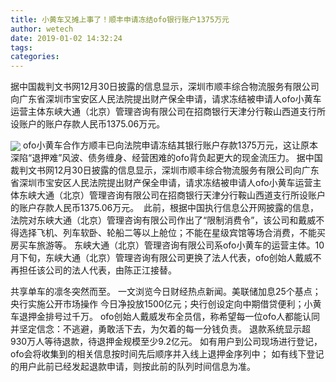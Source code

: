 ```yaml
---
title: 小黄车又摊上事了！顺丰申请冻结ofo银行账户1375万元
author: wetech
date: 2019-01-02 14:32:24
tags: 
categories: 
---
```

据中国裁判文书网12月30日披露的信息显示，深圳市顺丰综合物流服务有限公司向广东省深圳市宝安区人民法院提出财产保全申请，请求冻结被申请人ofo小黄车运营主体东峡大通（北京）管理咨询有限公司在招商银行天津分行鞍山西道支行所设账户的账户存款人民币1375.06万元。 
<!-- more -->
<img align="center" border="0" src="https://imgcdn.yicai.com/uppics/images/2019/01/86c863243abb1c684085178b2ff68d1f.jpg" />
ofo小黄车合作方顺丰已向法院申请冻结其银行账户存款1375万元，这让原本深陷“退押难”风波、债务缠身、经营困难的ofo背负起更大的现金流压力。
据中国裁判文书网12月30日披露的信息显示，深圳市顺丰综合物流服务有限公司向广东省深圳市宝安区人民法院提出财产保全申请，请求冻结被申请人ofo小黄车运营主体东峡大通（北京）管理咨询有限公司在招商银行天津分行鞍山西道支行所设账户的账户存款人民币1375.06万元。 
此前，根据中国执行信息公开网披露的信息，法院对东峡大通（北京）管理咨询有限公司作出了“限制消费令”，该公司和戴威不得选择飞机、列车软卧、轮船二等以上舱位；不能在星级宾馆等场合消费，不能买房买车旅游等。
东峡大通（北京）管理咨询有限公司系ofo小黄车的运营主体。10月下旬，东峡大通（北京）管理咨询有限公司更换了法人代表，ofo创始人戴威不再担任该公司的法人代表，由陈正江接替。
 
 
共享单车的凛冬突然而至。
一文浏览今日财经热点新闻。美联储加息25个基点；央行实施公开市场操作 今日净投放1500亿元；央行创设定向中期借贷便利；小黄车退押金排号过千万。
ofo创始人戴威发布全员信，称希望每一位ofo人都能认同并坚定信念：不逃避，勇敢活下去，为欠着的每一分钱负责。
退款系统显示超930万人等待退款，待退押金规模至少9.2亿元。
如有用户到公司现场进行登记，ofo会将收集到的相关信息按时间先后顺序并入线上退押金序列中； 如有线下登记的用户此前已经发起退款申请，则按此前的队列时间信息为准。
